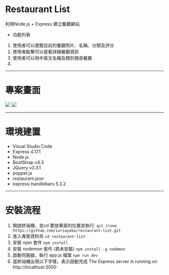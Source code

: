 # Restaurant List
利用Node.js + Express 建立餐廳網站
* 功能列表
1. 使用者可以瀏覽目前的餐廳照片、名稱、分類及評分
2. 使用者點擊可以查看詳細餐廳資訊
3. 使用者可以用中英文名稱及類別搜尋餐廳
4. 

---

# 專案畫面
![](https://i.imgur.com/m6DUCo7.jpg)
![](https://i.imgur.com/Ff8xdOi.png)

---

# 環境建置
* Visual Studio Code
* Express 4.17.1
* Node.js
* BootStrap v4.3
* JQuery v3.3.1
* popper.js
* restaurant.json
* express-handlebars 5.3.2

---

# 安裝流程
1. 開啟終端機，並cd 要放專案的位置並執行:
`git clone https://github.com/ioriayaka/restaurant-list.git`
2. 進入專案資料夾
`cd restaurant-list`
3. 安裝 npm 套件
`npm install`
4. 安裝 nodemon 套件 (若未安裝)
`npm install -g nodemon`
5. 啟動伺服器，執行 app.js 檔案
`npm run dev`
6. 當終端機出現以下字樣，表示啟動完成
The Express server is running on http://localhost:3000